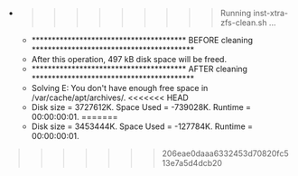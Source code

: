 * >>>>>>>>> Running inst-xtra-zfs-clean.sh ...
  * ***************************************  BEFORE cleaning  *****************************************
  * After this operation, 497 kB disk space will be freed.
  * ***************************************  AFTER cleaning  *****************************************
  * Solving E: You don't have enough free space in /var/cache/apt/archives/.
<<<<<<< HEAD
  * Disk size = 3727612K. Space Used = -739028K. Runtime = 00:00:00:01.
=======
  * Disk size = 3453444K. Space Used = -127784K. Runtime = 00:00:00:01.
>>>>>>> 206eae0daaa6332453d70820fc513e7a5d4dcb20
